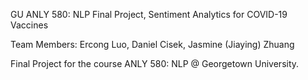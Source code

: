 GU ANLY 580: NLP Final Project, Sentiment Analytics for COVID-19 Vaccines

Team Members: Ercong Luo, Daniel Cisek, Jasmine (Jiaying) Zhuang

Final Project for the course ANLY 580: NLP @ Georgetown University. 
